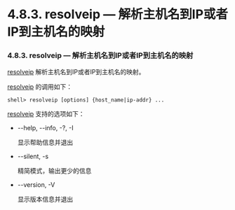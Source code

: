 # 4.8.3. resolveip — 解析主机名到IP或者IP到主机名的映射

### 4.8.3. resolveip — 解析主机名到IP或者IP到主机名的映射

[resolveip](#) 解析主机名到IP或者IP到主机名的映射。

[resolveip](#) 的调用如下：

```shell
shell> resolveip [options] {host_name|ip-addr} ...
```

[resolveip](#) 支持的选项如下：

* --help, --info, -?, -I

	显示帮助信息并退出

* --silent, -s

	精简模式，输出更少的信息

* --version, -V

	显示版本信息并退出

